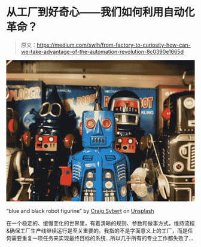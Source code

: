 # 从工厂到好奇心——我们如何利用自动化革命？

> 原文：<https://medium.com/swlh/from-factory-to-curiosity-how-can-we-take-advantage-of-the-automation-revolution-8c0390e1665d>

![](img/594f5ba6996ba24ad6e979a171637469.png)

“blue and black robot figurine” by [Craig Sybert](https://unsplash.com/@contrastband?utm_source=medium&utm_medium=referral) on [Unsplash](https://unsplash.com?utm_source=medium&utm_medium=referral)

在一个稳定的、缓慢变化的世界里，有着清晰的规则、参数和做事方式，维持流程&确保工厂生产线继续运行是至关重要的。我指的不是字面意义上的工厂，而是任何需要重复一项任务来实现最终目标的系统…所以几乎所有的专业工作都失败了…